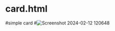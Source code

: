 # card.html
 #simple card 
#![Screenshot 2024-02-12 120648](https://github.com/Tanvipatel28/card.html/assets/155800966/10a2594d-2c58-4525-8b99-c2f03b6b289c)

